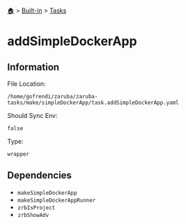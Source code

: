<!--startTocHeader-->
[🏠](../../README.md) > [Built-in](../README.md) > [Tasks](README.md)
# addSimpleDockerApp
<!--endTocHeader-->


## Information

File Location:

    /home/gofrendi/zaruba/zaruba-tasks/make/simpleDockerApp/task.addSimpleDockerApp.yaml

Should Sync Env:

    false

Type:

    wrapper


## Dependencies

- `makeSimpleDockerApp`
- `makeSimpleDockerAppRunner`
- `zrbIsProject`
- `zrbShowAdv`



<!--startTocSubtopic-->

<!--endTocSubtopic-->